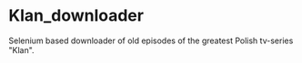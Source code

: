 # Klan_downloader
 Selenium based downloader of old episodes of the greatest Polish tv-series "Klan". 
